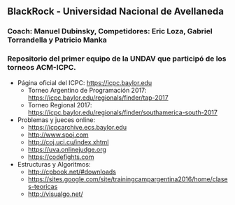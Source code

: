 ## BlackRock - Universidad Nacional de Avellaneda
### Coach: Manuel Dubinsky, Competidores: Eric Loza, Gabriel Torrandella y Patricio Manka
### Repositorio del primer equipo de la UNDAV que participó de los torneos ACM-ICPC.

 * Página oficial del ICPC: https://icpc.baylor.edu
   * Torneo Argentino de Programación 2017: https://icpc.baylor.edu/regionals/finder/tap-2017
   * Torneo Regional 2017: https://icpc.baylor.edu/regionals/finder/southamerica-south-2017
 * Problemas y jueces online:
   * https://icpcarchive.ecs.baylor.edu
   * http://www.spoj.com
   * http://coj.uci.cu/index.xhtml
   * https://uva.onlinejudge.org
   * https://codefights.com
 * Estructuras y Algoritmos:
   * http://cpbook.net/#downloads
   * https://sites.google.com/site/trainingcampargentina2016/home/clases-teoricas
   * http://visualgo.net/
